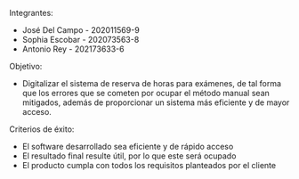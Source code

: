Integrantes:
- José Del Campo - 202011569-9
- Sophia Escobar - 202073563-8
- Antonio Rey - 202173633-6


Objetivo:
- Digitalizar el sistema de reserva de horas para exámenes, de tal forma que los errores que se cometen por ocupar el método manual sean mitigados, además de proporcionar un sistema más eficiente y de mayor acceso.


Criterios de éxito:
- El software desarrollado sea eficiente y de rápido acceso
- El resultado final resulte útil, por lo que este será ocupado
- El producto cumpla con todos los requisitos planteados por el cliente
